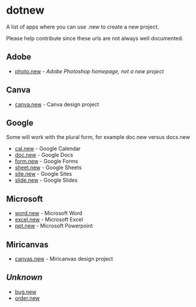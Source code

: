 # dotnew

A list of apps where you can use .new to create a new project.

Please help contribute since these urls are not always well documented.

## Adobe

- [photo.new](https://photo.new) - _Adobe Photoshop homepage, not a new project_

## Canva

- [canva.new](https://canva.new) - Canva design project

## Google

Some will work with the plural form, for example doc.new versus docs.new

- [cal.new](https://cal.new) - Google Calendar
- [doc.new](https://doc.new) - Google Docs
- [form.new](https://form.new) - Google Forms
- [sheet.new](https://sheet.new) - Google Sheets
- [site.new](https://site.new) - Google Sites
- [slide.new](https://slide.new) - Google Slides

## Microsoft

- [word.new](https://word.new) - Microsoft Word
- [excel.new](https://excel.new) - Microsoft Excel
- [ppt.new](https://ppt.new) - Microsoft Powerpoint

## Miricanvas

- [canvas.new](https://canvas.new) - Miricanvas design project

## _Unknown_

- [bug.new](https://bug.new)
- [order.new](https://order.new)
